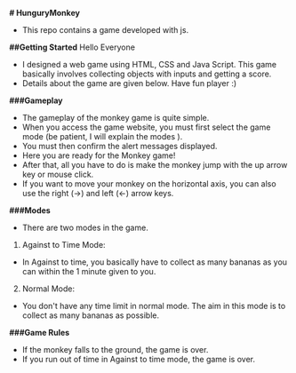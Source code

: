 **# HunguryMonkey**
* This repo contains a game developed with js.

**##Getting Started**
Hello Everyone
* I designed a web game using HTML, CSS and Java Script. This game basically involves collecting objects with inputs and getting a score.
* Details about the game are given below.
Have fun player :)

**###Gameplay**
* The gameplay of the monkey game is quite simple.
* When you access the game website, you must first select the game mode (be patient, I will explain the modes ).
* You must then confirm the alert messages displayed.
* Here you are ready for the Monkey game!
* After that, all you have to do is make the monkey jump with the up arrow key or mouse click.
* If you want to move your monkey on the horizontal axis, you can also use the right (->) and left (<-) arrow keys.

**###Modes**
* There are two modes in the game.
1. Against to Time Mode:
  * In Against to time, you basically have to collect as many bananas as you can within the 1 minute given to you.
2. Normal Mode:
  * You don't have any time limit in normal mode. The aim in this mode is to collect as many bananas as possible.

**###Game Rules**
* If the monkey falls to the ground, the game is over.
* If you run out of time in Against to time mode, the game is over.


